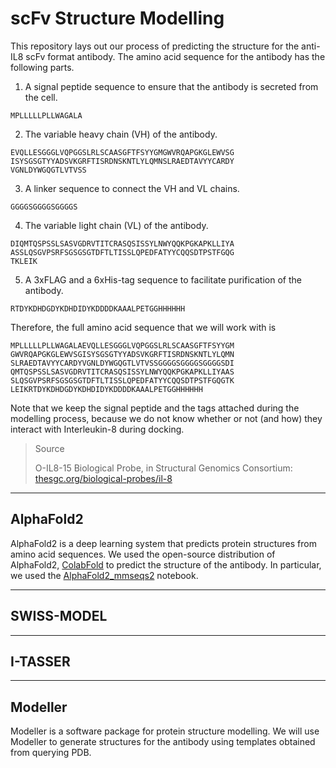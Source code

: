 # scFv Structure Modelling
This repository lays out our process of predicting the structure for the anti-IL8 scFv format antibody. The amino acid sequence for the antibody has the following parts.

1. A signal peptide sequence to ensure that the antibody is secreted from the cell.

```
MPLLLLLPLLWAGALA
```

2. The variable heavy chain (VH) of the antibody.

```
EVQLLESGGGLVQPGGSLRLSCAASGFTFSYYGMGWVRQAPGKGLEWVSG
ISYSGSGTYYADSVKGRFTISRDNSKNTLYLQMNSLRAEDTAVYYCARDY
VGNLDYWGQGTLVTVSS
```

3. A linker sequence to connect the VH and VL chains.

```
GGGGSGGGGSGGGGS
```

4. The variable light chain (VL) of the antibody.

```
DIQMTQSPSSLSASVGDRVTITCRASQSISSYLNWYQQKPGKAPKLLIYA
ASSLQSGVPSRFSGSGSGTDFTLTISSLQPEDFATYYCQQSDTPSTFGQG
TKLEIK
```

5. A 3xFLAG and a 6xHis-tag sequence to facilitate purification of the antibody.

```
RTDYKDHDGDYKDHDIDYKDDDDKAAALPETGGHHHHHH
```


Therefore, the full amino acid sequence that we will work with is

```
MPLLLLLPLLWAGALAEVQLLESGGGLVQPGGSLRLSCAASGFTFSYYGM
GWVRQAPGKGLEWVSGISYSGSGTYYADSVKGRFTISRDNSKNTLYLQMN
SLRAEDTAVYYCARDYVGNLDYWGQGTLVTVSSGGGGSGGGGSGGGGSDI
QMTQSPSSLSASVGDRVTITCRASQSISSYLNWYQQKPGKAPKLLIYAAS
SLQSGVPSRFSGSGSGTDFTLTISSLQPEDFATYYCQQSDTPSTFGQGTK
LEIKRTDYKDHDGDYKDHDIDYKDDDDKAAALPETGGHHHHHH
```

Note that we keep the signal peptide and the tags attached during the modelling process, because we do not know whether or not (and how) they interact with Interleukin-8 during docking.

> Source
> 
> O-IL8-15 Biological Probe, in Structural Genomics Consortium: [thesgc.org/biological-probes/il-8](https://www.thesgc.org/biological-probes/il-8)

---
## AlphaFold2
AlphaFold2 is a deep learning system that predicts protein structures from amino acid sequences. We used the open-source distribution of AlphaFold2, [ColabFold](https://github.com/sokrypton/ColabFold) to predict the structure of the antibody. In particular, we used the [AlphaFold2_mmseqs2](https://colab.research.google.com/github/sokrypton/ColabFold/blob/main/AlphaFold2.ipynb) notebook.

<!-- AlphaFold generated 5 structures for the antibody, which in decreasing order of confidence are 

1. [Rank 1](https://github.com/iGEMIISc/scFv-Modelling/blob/main/(WITH%20SIGNAL%20PEPTIDE)%20scFvStructurePrediction_44a20_0%20alphafold%20(colabfold)%20latest%20version/scFvStructurePrediction_4f267_unrelaxed_rank_001_alphafold2_ptm_model_3_seed_000.pdb)

<img src="https://github.com/iGEMIISc/scFv-Modelling/blob/main/(WITH%20SIGNAL%20PEPTIDE)%20scFvStructurePrediction_44a20_0%20alphafold%20(colabfold)%20latest%20version/SCFVSTRUCTUREPREDICTION_4F267_UNRELAXED_RANK_001_ALPHAFOLD2_PTM_MODEL_3_SEED_000.PDB.png"  width="150" height="150">

2. [Rank 2](https://github.com/iGEMIISc/scFv-Modelling/blob/main/(WITH%20SIGNAL%20PEPTIDE)%20scFvStructurePrediction_44a20_0%20alphafold%20(colabfold)%20latest%20version/scFvStructurePrediction_4f267_unrelaxed_rank_002_alphafold2_ptm_model_4_seed_000.pdb)
3. [Rank 3](https://github.com/iGEMIISc/scFv-Modelling/blob/main/(WITH%20SIGNAL%20PEPTIDE)%20scFvStructurePrediction_44a20_0%20alphafold%20(colabfold)%20latest%20version/scFvStructurePrediction_4f267_unrelaxed_rank_003_alphafold2_ptm_model_5_seed_000.pdb)
4. [Rank 4](https://github.com/iGEMIISc/scFv-Modelling/blob/main/(WITH%20SIGNAL%20PEPTIDE)%20scFvStructurePrediction_44a20_0%20alphafold%20(colabfold)%20latest%20version/scFvStructurePrediction_4f267_unrelaxed_rank_004_alphafold2_ptm_model_1_seed_000.pdb)
5. [Rank 5](https://github.com/iGEMIISc/scFv-Modelling/blob/main/(WITH%20SIGNAL%20PEPTIDE)%20scFvStructurePrediction_44a20_0%20alphafold%20(colabfold)%20latest%20version/scFvStructurePrediction_4f267_unrelaxed_rank_005_alphafold2_ptm_model_2_seed_000.pdb)

The structure coverage plot for these models shows relatively high error near the ends, and in the middle. 

![](https://raw.githubusercontent.com/iGEMIISc/scFv-Modelling/main/(WITH%20SIGNAL%20PEPTIDE)%20scFvStructurePrediction_44a20_0%20alphafold%20(colabfold)%20latest%20version/scFvStructurePrediction_4f267_coverage.png)

This can be seen through the PAE (Predicted Aligned Error) plots, and the pLDDT plot as well.

![](https://raw.githubusercontent.com/iGEMIISc/scFv-Modelling/main/(WITH%20SIGNAL%20PEPTIDE)%20scFvStructurePrediction_44a20_0%20alphafold%20(colabfold)%20latest%20version/scFvStructurePrediction_4f267_pae.png)

![](https://raw.githubusercontent.com/iGEMIISc/scFv-Modelling/main/(WITH%20SIGNAL%20PEPTIDE)%20scFvStructurePrediction_44a20_0%20alphafold%20(colabfold)%20latest%20version/scFvStructurePrediction_4f267_plddt.png) -->

---
## SWISS-MODEL
<!-- SWISS-MODEL is a fully automated protein structure homology-modelling tool. The list of suggested templates can be found [here](https://github.com/iGEMIISc/scFv-Modelling/blob/main/(WITH%20SIGNAL%20PEPTIDE)%20swissmodel/scFv_Structure_Prediction/templates.txt). The top 2 templates, in order of expected quality (GMQE score), are

1. AlphaFold DB model of Q65ZC9_HUMAN
2. Crystal Structure of spFv GLK1 HL

We will use both of these templates to generate structures for the antibody, since they are obtained from drastically different methods: the former from deep learning, and the latter from X-ray crystallography.

The structure generated from the AlphaFold DB model of Q65ZC9_HUMAN is available [here](https://github.com/iGEMIISc/scFv-Modelling/blob/main/(WITH%20SIGNAL%20PEPTIDE)%20swissmodel/scFv_Structure_Prediction/models/01/model.pdb). 

<img src="https://raw.githubusercontent.com/iGEMIISc/scFv-Modelling/main/(WITH%20SIGNAL%20PEPTIDE)%20swissmodel/scFv_Structure_Prediction/models/01/01.png"  width="150" height="150">

The structure generated from the Crystal Structure of spFv GLK1 HL is available [here](https://github.com/iGEMIISc/scFv-Modelling/blob/main/(WITH%20SIGNAL%20PEPTIDE)%20swissmodel/scFv_Structure_Prediction/models/02/model.pdb).

<img src="https://raw.githubusercontent.com/iGEMIISc/scFv-Modelling/main/(WITH%20SIGNAL%20PEPTIDE)%20swissmodel/scFv_Structure_Prediction/models/02/02.png"  width="150" height="150"> -->

---
## I-TASSER

---
## Modeller 
Modeller is a software package for protein structure modelling. We will use Modeller to generate structures for the antibody using templates obtained from querying <!--BLAST and -->PDB. 

<!-- In terms of the _Max Score_ parameter, the best template from Smart BLAST among natural proteins is [immunoglobulin heavy variable 4-38-2-like](https://www.ncbi.nlm.nih.gov/protein/XP_011544500.1?report=genbank&log$=protalign&blast_rank=1&RID=5BXFUSF5011). The best template among synthetic constructs is [single-chain variable fragment antibody, partial](https://www.ncbi.nlm.nih.gov/protein/QNB92943.1?report=genbank&log$=protalign&blast_rank=4&RID=5BXFUSF5011). Note that the synthetic construct has a much higher expected quality than the natural protein.

The top four templates from PDB, in decreasing order of _score_, are

1. [6Y6C: Entity 2](https://www.rcsb.org/structure/6Y6C#entity-2)
2. [6YMQ: Entity 1](https://www.rcsb.org/structure/6YMQ#entity-1)
3. [6G8R: Entity 1](https://www.rcsb.org/structure/6G8R#entity-1)
4. [6YYE: Entity 2](https://www.rcsb.org/structure/6YYE#entity-2)

Templates from PDB showed a much higher expected quality. 

On checking alignment of `6Y6C` with our target sequence, it turned out that the best template for our antibody is chain-C of `6Y6C`. We then used modeller to produce the following structures for the antibody, in decreasing order of confidence.

1. [Rank 1](https://github.com/iGEMIISc/scFv-Modelling/blob/main/modeller/TvLDH.B99990001.pdb) (This model was further also run through an energy optimizer) 

<img src="https://raw.githubusercontent.com/iGEMIISc/scFv-Modelling/main/modeller/TVLDH.B99990001.PDB.png"  width="150" height="150">

2. [Rank 2](https://github.com/iGEMIISc/scFv-Modelling/blob/main/modeller/TvLDH.B99990002.pdb)
3. [Rank 3](https://github.com/iGEMIISc/scFv-Modelling/blob/main/modeller/TvLDH.B99990003.pdb)
4. [Rank 4](https://github.com/iGEMIISc/scFv-Modelling/blob/main/modeller/TvLDH.B99990004.pdb)
5. [Rank 5](https://github.com/iGEMIISc/scFv-Modelling/blob/main/modeller/TvLDH.B99990005.pdb)

--- -->
